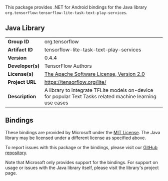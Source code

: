 This package provides .NET for Android bindings for the Java library `org.tensorflow:tensorflow-lite-task-text-play-services`.

## Java Library

| | |
|-|-|
| **Group ID** | org.tensorflow |
| **Artifact ID** | tensorflow-lite-task-text-play-services |
| **Version** | 0.4.4 |
| **Developer(s)** | TensorFlow Authors |
| **License(s)** | [The Apache Software License, Version 2.0](http://www.apache.org/licenses/LICENSE-2.0.txt) |
| **Project URL** | https://tensorflow.org/lite/ |
| **Description** | A library to integrate TFLite models on-device for popular Text Tasks related machine learning use cases |

## Bindings

These bindings are provided by Microsoft under the [MIT License](https://opensource.org/licenses/MIT). The Java
library may be licensed under a different license as specified above.

To report issues with this package or the bindings, please visit our [GitHub repository](https://aka.ms/android-libraries).

Note that Microsoft only provides support for the bindings. For support on
usage or issues with the Java library itself, please visit the library's project page.
